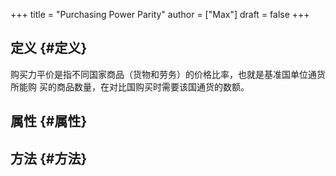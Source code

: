 +++
title = "Purchasing Power Parity"
author = ["Max"]
draft = false
+++

## 定义 {#定义}

购买力平价是指不同国家商品（货物和劳务）的价格比率，也就是基准国单位通货所能购
买的商品数量，在对比国购买时需要该国通货的数额。


## 属性 {#属性}


## 方法 {#方法}
